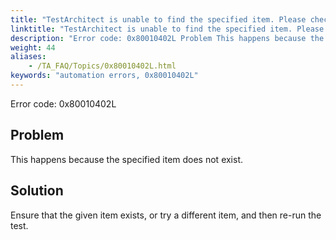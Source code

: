 ```yaml
--- 
title: "TestArchitect is unable to find the specified item. Please check the <itemName\\> item in the <controlName\\> control, which resides in the <windowName\\> window, exists."
linktitle: "TestArchitect is unable to find the specified item. Please check the *<itemName\\>* item in the *<controlName\\>* control, which resides in the *<windowName\\>* window, exists."
description: "Error code: 0x80010402L Problem This happens because the specified item does not exist. Solution Ensure that the given item exists, or try a different item, and then re-run the test."
weight: 44
aliases: 
    - /TA_FAQ/Topics/0x80010402L.html
keywords: "automation errors, 0x80010402L"
---
```


Error code: 0x80010402L

## Problem

This happens because the specified item does not exist.

## Solution

Ensure that the given item exists, or try a different item, and then re-run the test.




